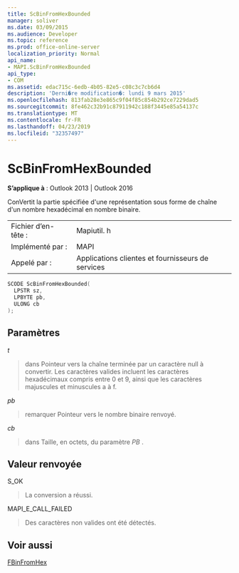 ```yaml
---
title: ScBinFromHexBounded
manager: soliver
ms.date: 03/09/2015
ms.audience: Developer
ms.topic: reference
ms.prod: office-online-server
localization_priority: Normal
api_name:
- MAPI.ScBinFromHexBounded
api_type:
- COM
ms.assetid: edac715c-6edb-4b05-82e5-c08c3c7cb6d4
description: 'Derni�re modification�: lundi 9 mars 2015'
ms.openlocfilehash: 813fab28e3e865c9f04f85c854b292ce7229dad5
ms.sourcegitcommit: 8fe462c32b91c87911942c188f3445e85a54137c
ms.translationtype: MT
ms.contentlocale: fr-FR
ms.lasthandoff: 04/23/2019
ms.locfileid: "32357497"
---
```

# <a name="scbinfromhexbounded"></a>ScBinFromHexBounded

  
  
**S’applique à** : Outlook 2013 | Outlook 2016 
  
ConVertit la partie spécifiée d'une représentation sous forme de chaîne d'un nombre hexadécimal en nombre binaire. 
  
|||
|:-----|:-----|
|Fichier d’en-tête :  <br/> |Mapiutil. h  <br/> |
|Implémenté par :  <br/> |MAPI  <br/> |
|Appelé par :  <br/> |Applications clientes et fournisseurs de services  <br/> |
   
```cpp
SCODE ScBinFromHexBounded(
  LPSTR sz,
  LPBYTE pb,
  ULONG cb
);
```

## <a name="parameters"></a>Paramètres

 _t_
  
> dans Pointeur vers la chaîne terminée par un caractère null à convertir. Les caractères valides incluent les caractères hexadécimaux compris entre 0 et 9, ainsi que les caractères majuscules et minuscules a à f.
    
 _pb_
  
> remarquer Pointeur vers le nombre binaire renvoyé.
    
 _cb_
  
> dans Taille, en octets, du paramètre _PB_ . 
    
## <a name="return-value"></a>Valeur renvoyée

S_OK
  
> La conversion a réussi.
    
MAPI_E_CALL_FAILED
  
> Des caractères non valides ont été détectés.
    
## <a name="see-also"></a>Voir aussi



[FBinFromHex](fbinfromhex.md)

